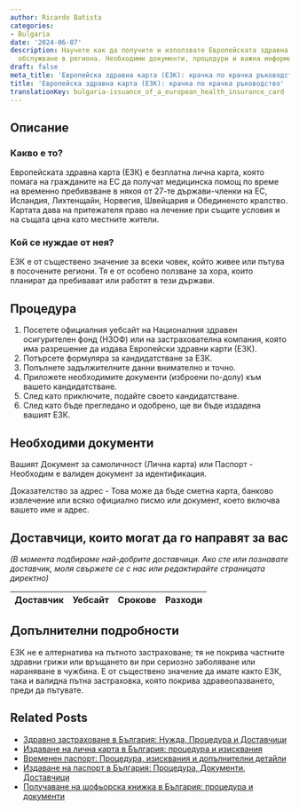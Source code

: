 ```yaml
---
author: Ricardo Batista
categories:
- Bulgaria
date: '2024-06-07'
description: Научете как да получите и използвате Европейската здравна карта за медицинско
  обслужване в региона. Необходими документи, процедури и важна информация.
draft: false
meta_title: 'Европейска здравна карта (ЕЗК): крачка по крачка ръководство'
title: 'Европейска здравна карта (ЕЗК): крачка по крачка ръководство'
translationKey: bulgaria-issuance_of_a_european_health_insurance_card
---
```



## Описание
### Какво е то?
Европейската здравна карта (ЕЗК) е безплатна лична карта, която помага на гражданите на ЕС да получат медицинска помощ по време на временно пребиваване в някоя от 27-те държави-членки на ЕС, Исландия, Лихтенщайн, Норвегия, Швейцария и Обединеното кралство. Картата дава на притежателя право на лечение при същите условия и на същата цена като местните жители.

### Кой се нуждае от нея?
ЕЗК е от съществено значение за всеки човек, който живее или пътува в посочените региони. Тя е от особено ползване за хора, които планират да пребивават или работят в тези държави.

## Процедура
1. Посетете официалния уебсайт на Националния здравен осигурителен фонд (НЗОФ) или на застрахователна компания, която има разрешение да издава Европейски здравни карти (ЕЗК).
2. Потърсете формуляра за кандидатстване за ЕЗК.
3. Попълнете задължителните данни внимателно и точно.
4. Приложете необходимите документи (изброени по-долу) към вашето кандидатстване.
5. След като приключите, подайте своето кандидатстване.
6. След като бъде прегледано и одобрено, ще ви бъде издадена вашият ЕЗК.

## Необходими документи
Вашият Документ за самоличност (Лична карта) или Паспорт - Необходим е валиден документ за идентификация.

Доказателство за адрес - Това може да бъде сметна карта, банково извлечение или всяко официално писмо или документ, което включва вашето име и адрес.

## Доставчици, които могат да го направят за вас
_(В момента подбираме най-добрите доставчици. Ако сте или познавате доставчик, моля свържете се с нас или редактирайте страницата директно)_

| Доставчик       |     Уебсайт     |     Срокове       |       Разходи    |
| --------------- | --------------- |  :-------------: | :-------------: |


## Допълнителни подробности
ЕЗК не е алтернатива на пътното застраховане; тя не покрива частните здравни грижи или връщането ви при сериозно заболяване или нараняване в чужбина. Е от съществено значение да имате както ЕЗК, така и валидна пътна застраховка, която покрива здравеопазването, преди да пътувате.


## Related Posts

- [Здравно застраховане в България: Нужда, Процедура и Доставчици](https://tramitit.com/bg/guides/bulgaria/zaiaviavane_za_zdravno_osiguriavane/)
- [Издаване на лична карта в България: процедура и изисквания](https://tramitit.com/bg/guides/bulgaria/izdavane_na_lichna_karta/)
- [Временен паспорт: Процедура, изисквания и допълнителни детайли](https://tramitit.com/bg/guides/bulgaria/izdavane_na_vremenen_pasport/)
- [Издаване на паспорт в България: Процедура, Документи, Доставчици](https://tramitit.com/bg/guides/bulgaria/izdavane_na_pasport/)
- [Получаване на шофьорска книжка в България: процедура и документи](https://tramitit.com/bg/guides/bulgaria/izdavane_na_shoforska_knizhka/)